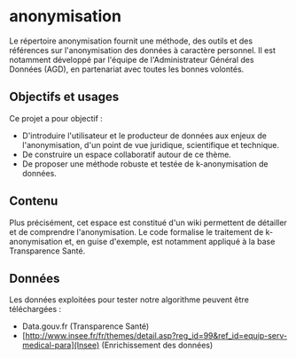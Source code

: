 # anonymisation

Le répertoire anonymisation fournit une méthode, des outils et des références sur l'anonymisation des données à caractère personnel.
Il est notamment développé par l'équipe de l'Administrateur Général des Données (AGD), en partenariat avec toutes les bonnes volontés.

## Objectifs et usages  

Ce projet  a pour objectif : 
+ D'introduire l'utilisateur et le producteur de données aux enjeux de l'anonymisation, d'un point de vue juridique, scientifique et technique.
+ De construire un espace collaboratif autour de ce thème.
+ De proposer une méthode robuste et testée de k-anonymisation de données.  

## Contenu  

Plus précisément, cet espace est constitué d'un wiki permettent de détailler et de comprendre l'anonymisation. 
Le code formalise le traitement de k-anonymisation et, en guise d'exemple, est notamment appliqué à la base Transparence Santé.

## Données

Les données exploitées pour tester notre algorithme peuvent être téléchargées : 
* Data.gouv.fr (Transparence Santé)
* [http://www.insee.fr/fr/themes/detail.asp?reg_id=99&ref_id=equip-serv-medical-para](Insee) (Enrichissement des données)
